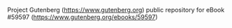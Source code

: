 Project Gutenberg (https://www.gutenberg.org) public repository for
eBook #59597 (https://www.gutenberg.org/ebooks/59597)
